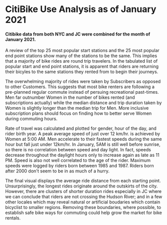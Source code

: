 # CitiBike Use Analysis as of January 2021
#### Citibike data from both NYC and JC were combined for the month of January 2021.  

A review of the top 25 most popular start stations and the 25 most popular end point stations show many of the stations to be the same.  This implies that a majority of bike rides are round trip travelers.  In the tabulated list of popular start and end point stations, it is apparent that riders are returning their bicyles to the same stations they rented from to begin their journeys.

The overwhelming majority of rides were taken by Subscribers as opposed to other Customers.  This suggests that most bike renters are following a pre-planned regular commute instead of persuing recreational past-times.  Men far outnumber Women in the number of bikes rented (and subscriptions actually) while the median distance and trip duration taken by Women is slightly longer than the median trip for Men.  More inclusive subscription plans should focus on finding how to better serve Women during commuting hours. 

Rate of travel was calculated and plotted for gender, hour of the day, and rider birth year.  A peak average speed of just over 12 km/hr. is achieved by Women at 5:00 AM.  Men accelerate to their fastest speeds during the same hour but fall just under 12km/hr.  In January, 5AM is still well before sunrise, so there is no correlation between speed and day light.  In fact, speeds decrease throughout the daylight hours only to increase again as late as 11 PM.  Speed is also not well correlated to the age of the rider.  Maximum speeds were logged by riders born between 1985 and 1987.  Riders born after 2000 don't seem to be in as much of a hurry.  

The final visual displays the average ride distance from each starting point.  Unsurprisingly, the longest rides originate around the outskirts of the city.  However, there are clusters of shorter duration rides especially in JC where we can conclude that riders are not crossing the Hudson River; and in a few other locales which may reveal natural or artificial boudaries which contain bicyclist to smaller regions.  Removing these boundaries, where possible, to establish safe bike ways for commuting could help grow the market for bike rentals.
